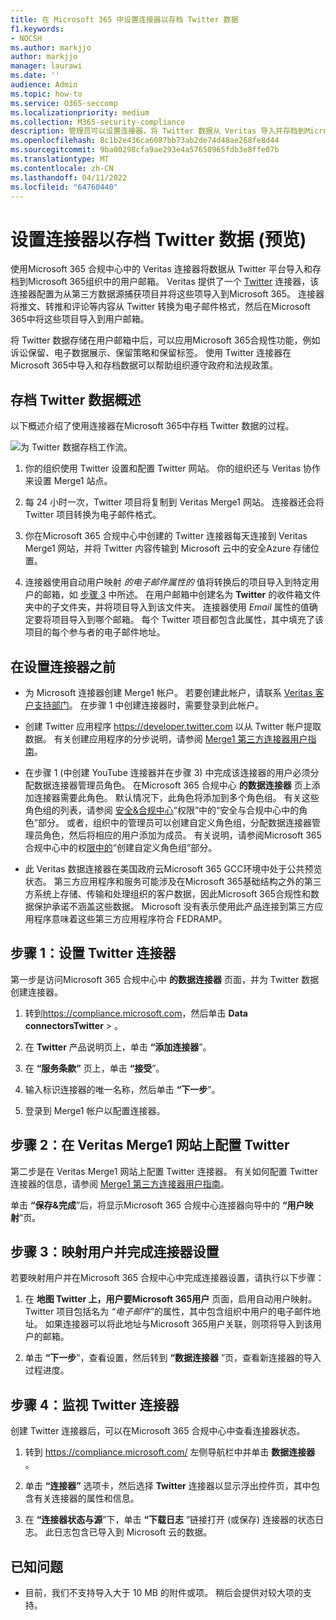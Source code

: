 ```yaml
---
title: 在 Microsoft 365 中设置连接器以存档 Twitter 数据
f1.keywords:
- NOCSH
ms.author: markjjo
author: markjjo
manager: laurawi
ms.date: ''
audience: Admin
ms.topic: how-to
ms.service: O365-seccomp
ms.localizationpriority: medium
ms.collection: M365-security-compliance
description: 管理员可以设置连接器，将 Twitter 数据从 Veritas 导入并存档到Microsoft 365。 使用此连接器可在Microsoft 365中存档来自第三方数据源的数据。 存档此数据后，可以使用符合性功能（如法定保留、电子数据展示和保留策略）来管理第三方数据。
ms.openlocfilehash: 8c1b2e436ca6087bb73ab2de74d48ae268fe8d44
ms.sourcegitcommit: 9ba00298cfa9ae293e4a57650965fdb3e8ffe07b
ms.translationtype: MT
ms.contentlocale: zh-CN
ms.lasthandoff: 04/11/2022
ms.locfileid: "64760440"
---
```

# <a name="set-up-a-connector-to-archive-twitter-data-preview"></a>设置连接器以存档 Twitter 数据 (预览) 

使用Microsoft 365 合规中心中的 Veritas 连接器将数据从 Twitter 平台导入和存档到Microsoft 365组织中的用户邮箱。 Veritas 提供了一个 [Twitter](https://www.veritas.com/insights/merge1/twitter) 连接器，该连接器配置为从第三方数据源捕获项目并将这些项导入到Microsoft 365。 连接器将推文、转推和评论等内容从 Twitter 转换为电子邮件格式，然后在Microsoft 365中将这些项目导入到用户邮箱。

将 Twitter 数据存储在用户邮箱中后，可以应用Microsoft 365合规性功能，例如诉讼保留、电子数据展示、保留策略和保留标签。 使用 Twitter 连接器在Microsoft 365中导入和存档数据可以帮助组织遵守政府和法规政策。

## <a name="overview-of-archiving-twitter-data"></a>存档 Twitter 数据概述

以下概述介绍了使用连接器在Microsoft 365中存档 Twitter 数据的过程。

![为 Twitter 数据存档工作流。](../media/VeritasTwitterConnectorWorkflow.png)

1. 你的组织使用 Twitter 设置和配置 Twitter 网站。 你的组织还与 Veritas 协作来设置 Merge1 站点。

2. 每 24 小时一次，Twitter 项目将复制到 Veritas Merge1 网站。 连接器还会将 Twitter 项目转换为电子邮件格式。

3. 你在Microsoft 365 合规中心中创建的 Twitter 连接器每天连接到 Veritas Merge1 网站，并将 Twitter 内容传输到 Microsoft 云中的安全Azure 存储位置。

4. 连接器使用自动用户映射 *的电子邮件属性的* 值将转换后的项目导入到特定用户的邮箱，如 [步骤 3](#step-3-map-users-and-complete-the-connector-setup) 中所述。 在用户邮箱中创建名为 **Twitter** 的收件箱文件夹中的子文件夹，并将项目导入到该文件夹。 连接器使用 *Email* 属性的值确定要将项目导入到哪个邮箱。 每个 Twitter 项目都包含此属性，其中填充了该项目的每个参与者的电子邮件地址。

## <a name="before-you-set-up-a-connector"></a>在设置连接器之前

- 为 Microsoft 连接器创建 Merge1 帐户。 若要创建此帐户，请联系 [Veritas 客户支持部门](https://www.veritas.com/form/requestacall/ms-connectors-contact)。 在步骤 1 中创建连接器时，需要登录到此帐户。

- 创建 Twitter 应用程序 <https://developer.twitter.com> 以从 Twitter 帐户提取数据。 有关创建应用程序的分步说明，请参阅 [Merge1 第三方连接器用户指南](https://docs.ms.merge1.globanetportal.com/Merge1%20Third-Party%20Connectors%20Twitter%20User%20Guide.pdf)。

- 在步骤 1 (中创建 YouTube 连接器并在步骤 3) 中完成该连接器的用户必须分配数据连接器管理员角色。 在Microsoft 365 合规中心 **的数据连接器** 页上添加连接器需要此角色。 默认情况下，此角色将添加到多个角色组。 有关这些角色组的列表，请参阅 [安全&合规中心](../security/office-365-security/permissions-in-the-security-and-compliance-center.md#roles-in-the-security--compliance-center)“权限”中的“安全与合规中心中的角色”部分。 或者，组织中的管理员可以创建自定义角色组，分配数据连接器管理员角色，然后将相应的用户添加为成员。 有关说明，请参阅Microsoft 365 合规中心中的权[限中的](microsoft-365-compliance-center-permissions.md#create-a-custom-role-group)“创建自定义角色组”部分。

- 此 Veritas 数据连接器在美国政府云Microsoft 365 GCC环境中处于公共预览状态。 第三方应用程序和服务可能涉及在Microsoft 365基础结构之外的第三方系统上存储、传输和处理组织的客户数据，因此Microsoft 365合规性和数据保护承诺不涵盖这些数据。 Microsoft 没有表示使用此产品连接到第三方应用程序意味着这些第三方应用程序符合 FEDRAMP。

## <a name="step-1-set-up-the-twitter-connector"></a>步骤 1：设置 Twitter 连接器

第一步是访问Microsoft 365 合规中心中 **的数据连接器** 页面，并为 Twitter 数据创建连接器。

1. 转到<https://compliance.microsoft.com>，然后单击 **Data connectorsTwitter** > 。

2. 在 **Twitter** 产品说明页上，单击 **“添加连接器**”。

3. 在 **“服务条款”** 页上，单击 **“接受**”。

4. 输入标识连接器的唯一名称，然后单击 **“下一步**”。

5. 登录到 Merge1 帐户以配置连接器。

## <a name="step-2-configure-the-twitter-on-the-veritas-merge1-site"></a>步骤 2：在 Veritas Merge1 网站上配置 Twitter

第二步是在 Veritas Merge1 网站上配置 Twitter 连接器。 有关如何配置 Twitter 连接器的信息，请参阅 [Merge1 第三方连接器用户指南](https://docs.ms.merge1.globanetportal.com/Merge1%20Third-Party%20Connectors%20Twitter%20User%20Guide.pdf)。

单击 **“保存&完成**”后，将显示Microsoft 365 合规中心连接器向导中的 **“用户映射**”页。

## <a name="step-3-map-users-and-complete-the-connector-setup"></a>步骤 3：映射用户并完成连接器设置

若要映射用户并在Microsoft 365 合规中心中完成连接器设置，请执行以下步骤：

1. 在 **地图 Twitter 上，用户要Microsoft 365用户** 页面，启用自动用户映射。 Twitter 项目包括名为 *“电子邮件*”的属性，其中包含组织中用户的电子邮件地址。 如果连接器可以将此地址与Microsoft 365用户关联，则项将导入到该用户的邮箱。

2. 单击 **“下一步**”，查看设置，然后转到 **“数据连接器** ”页，查看新连接器的导入过程进度。

## <a name="step-4-monitor-the-twitter-connector"></a>步骤 4：监视 Twitter 连接器

创建 Twitter 连接器后，可以在Microsoft 365 合规中心中查看连接器状态。

1. 转到 <https://compliance.microsoft.com/> 左侧导航栏中并单击 **数据连接器** 。

2. 单击 **“连接器”** 选项卡，然后选择 **Twitter** 连接器以显示浮出控件页，其中包含有关连接器的属性和信息。

3. 在 **“连接器状态与源**”下，单击 **“下载日志** ”链接打开 (或保存) 连接器的状态日志。 此日志包含已导入到 Microsoft 云的数据。

## <a name="known-issues"></a>已知问题

- 目前，我们不支持导入大于 10 MB 的附件或项。 稍后会提供对较大项的支持。
